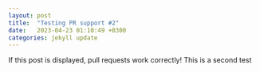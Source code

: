 ```yaml
---
layout: post
title:  "Testing PR support #2"
date:   2023-04-23 01:10:49 +0300
categories: jekyll update
---
```

If this post is displayed, pull requests work correctly!
This is a second test
